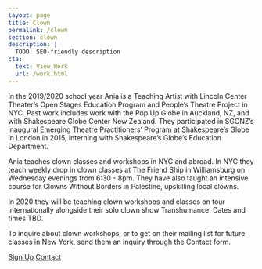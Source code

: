 ```yaml
---
layout: page
title: Clown
permalink: /clown
section: clown
description: |
  TODO: SEO-friendly description
cta:
  text: View Work
  url: /work.html
---
```


In the 2019/2020 school year Ania is a Teaching Artist with Lincoln Center Theater’s Open Stages Education Program and People’s Theatre Project in NYC. Past work includes work with the Pop Up Globe in Auckland, NZ, and with Shakespeare Globe Center New Zealand. They participated in SGCNZ’s inaugural Emerging Theatre Practitioners’ Program at Shakespeare’s Globe in London in 2015, interning with Shakespeare’s Globe’s Education Department.

Ania teaches clown classes and workshops in NYC and abroad. In NYC they teach weekly drop in clown classes at The Friend Ship in Williamsburg on Wednesday evenings from 6:30 - 8pm. They have also taught an intensive course for Clowns Without Borders in Palestine, upskilling local clowns.

In 2020 they will be teaching clown workshops and classes on tour internationally alongside their solo clown show Transhumance. Dates and times TBD.

To inquire about clown workshops, or to get on their mailing list for future classes in New York, send them an inquiry through the Contact form.

<center-l>
  <a href="" class="btn">Sign Up</a>
  <a href="" class="btn">Contact</a>
</center-l>
